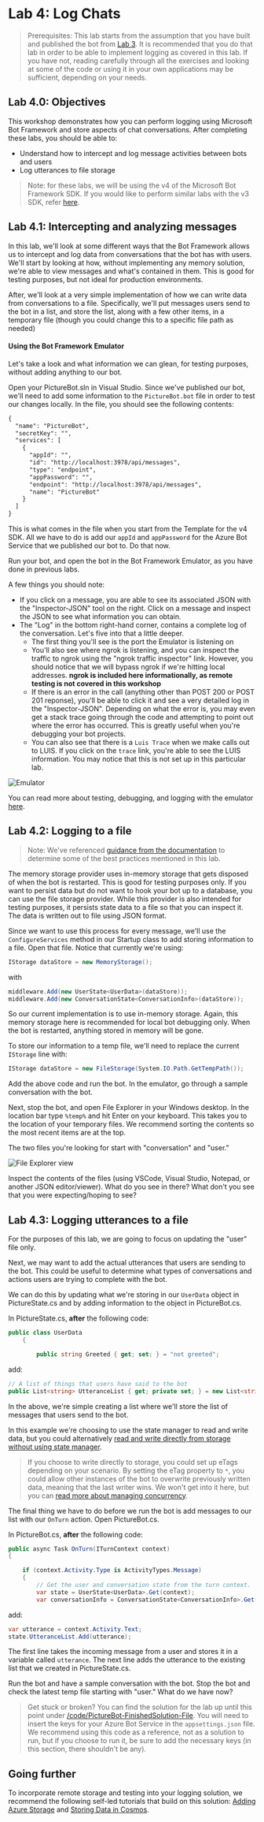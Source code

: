 # Lab 4: Log Chats

> Prerequisites: This lab starts from the assumption that you have built and published the bot from [Lab 3](../Lab3-Basic_Filter_Bot/02-Basic_Filter_Bot.md).
It is recommended that you do that lab in order to be able to implement logging as covered in this lab. If you have not, reading carefully through all the exercises and looking at some of the code or using it in your own applications may be sufficient, depending on your needs.

## Lab 4.0: Objectives
This workshop demonstrates how you can perform logging using Microsoft Bot Framework and store aspects of chat conversations. After completing these labs, you should be able to:

- Understand how to intercept and log message activities between bots and users
- Log utterances to file storage

> Note: for these labs, we will be using the v4 of the Microsoft Bot Framework SDK. If you would like to perform similar labs with the v3 SDK, refer [here](./other-resources/SDK_V3_Labs).

## Lab 4.1: Intercepting and analyzing messages

In this lab, we'll look at some different ways that the Bot Framework allows us to intercept and log data from conversations that the bot has with users. We'll start by looking at how, without implementing any memory solution, we're able to view messages and what's contained in them. This is good for testing purposes, but not ideal for production environments.

After, we'll look at a very simple implementation of how we can write data from conversations to a file. Specifically, we'll put messages users send to the bot in a list, and store the list, along with a few other items, in a temporary file (though you could change this to a specific file path as needed)

#### Using the Bot Framework Emulator

Let's take a look and what information we can glean, for testing purposes, without adding anything to our bot.

Open your PictureBot.sln in Visual Studio. Since we've published our bot, we'll need to add some information to the `PictureBot.bot` file in order to test our changes locally. In the file, you should see the following contents:

```html
{
  "name": "PictureBot",
  "secretKey": "",
  "services": [
    {
      "appId": "",
      "id": "http://localhost:3978/api/messages",
      "type": "endpoint",
      "appPassword": "",
      "endpoint": "http://localhost:3978/api/messages",
      "name": "PictureBot"
    }
  ]
}
```

This is what comes in the file when you start from the Template for the v4 SDK. All we have to do is add our `appId` and `appPassword` for the Azure Bot Service that we published our bot to. Do that now.

Run your bot, and open the bot in the Bot Framework Emulator, as you have done in previous labs.

A few things you should note:
- If you click on a message, you are able to see its associated JSON with the "Inspector-JSON" tool on the right. Click on a message and inspect the JSON to see what information you can obtain.
- The "Log" in the bottom right-hand corner, contains a complete log of the conversation. Let's five into that a little deeper.
    - The first thing you'll see is the port the Emulator is listening on
    - You'll also see where ngrok is listening, and you can inspect the traffic to ngrok using the "ngrok traffic inspector" link. However, you should notice that we will bypass ngrok if we're hitting local addresses. **ngrok is included here informationally, as remote testing is not covered in this workshop**
    - If there is an error in the call (anything other than POST 200 or POST 201 reponse), you'll be able to click it and see a very detailed log in the "Inspector-JSON". Depending on what the error is, you may even get a stack trace going through the code and attempting to point out where the error has occurred. This is greatly useful when you're debugging your bot projects.
    - You can also see that there is a `Luis Trace` when we make calls out to LUIS. If you click on the `trace` link, you're able to see the LUIS information. You may notice that this is not set up in this particular lab.

![Emulator](../../Linked_Image_Files/emulator.png)

You can read more about testing, debugging, and logging with the emulator [here](https://docs.microsoft.com/en-us/azure/bot-service/bot-service-debug-emulator?view=azure-bot-service-4.0).

## Lab 4.2: Logging to a file

> Note: We've referenced [guidance from the documentation](https://docs.microsoft.com/en-us/azure/bot-service/bot-builder-howto-v4-state?view=azure-bot-service-4.0&tabs=csharp#file-storage) to determine some of the best practices mentioned in this lab.

The memory storage provider uses in-memory storage that gets disposed of when the bot is restarted. This is good for testing purposes only. If you want to persist data but do not want to hook your bot up to a database, you can use the file storage provider. While this provider is also intended for testing purposes, it persists state data to a file so that you can inspect it. The data is written out to file using JSON format.

Since we want to use this process for every message, we'll use the `ConfigureServices` method in our Startup class to add storing information to a file. Open that file. Notice that currently we're using:

```csharp
IStorage dataStore = new MemoryStorage();
```

with

```csharp
middleware.Add(new UserState<UserData>(dataStore));
middleware.Add(new ConversationState<ConversationInfo>(dataStore));
```

So our current implementation is to use in-memory storage. Again, this memory storage here is recommended for local bot debugging only. When the bot is restarted, anything stored in memory will be gone.

To store our information to a temp file, we'll need to replace the current `IStorage` line with:

```csharp
IStorage dataStore = new FileStorage(System.IO.Path.GetTempPath());
```

Add the above code and run the bot. In the emulator, go through a sample conversation with the bot.

Next, stop the bot, and open File Explorer in your Windows desktop. In the location bar type `%temp%` and hit Enter on your keyboard. This takes you to the location of your temporary files. We recommend sorting the contents so the most recent items are at the top.

The two files you're looking for start with "conversation" and "user."

![File Explorer view](../images/fileexplorer.png)

Inspect the contents of the files (using VSCode, Visual Studio, Notepad, or another JSON editor/viewer). What do you see in there? What don't you see that you were expecting/hoping to see?

## Lab 4.3: Logging utterances to a file

For the purposes of this lab, we are going to focus on updating the "user" file only.

Next, we may want to add the actual utterances that users are sending to the bot. This could be useful to determine what types of conversations and actions users are trying to complete with the bot.

We can do this by updating what we're storing in our `UserData` object in PictureState.cs and by adding information to the object in PictureBot.cs.

In PictureState.cs, **after** the following code:

```csharp
public class UserData
    {

        public string Greeted { get; set; } = "not greeted";
```

add:

```csharp
// A list of things that users have said to the bot
public List<string> UtteranceList { get; private set; } = new List<string>();

```

In the above, we're simple creating a list where we'll store the list of messages that users send to the bot.

In this example we're choosing to use the state manager to read and write data, but you could alternatively [read and write directly from storage without using state manager](https://docs.microsoft.com/en-us/azure/bot-service/bot-builder-howto-v4-storage?view=azure-bot-service-4.0&tabs=csharpechorproperty%2Ccsetagoverwrite%2Ccsetag).


> If you choose to write directly to storage, you could set up eTags depending on your scenario. By setting the eTag property to `*`, you could allow other instances of the bot to overwrite previously written data, meaning that the last writer wins. We won't get into it here, but you can [read more about managing concurrency](https://docs.microsoft.com/en-us/azure/bot-service/bot-builder-howto-v4-storage?view=azure-bot-service-4.0&tabs=csharpechorproperty%2Ccsetagoverwrite%2Ccsetag#manage-concurrency-using-etags).

The final thing we have to do before we run the bot is add messages to our list with our `OnTurn` action. Open PictureBot.cs.

In PictureBot.cs, **after** the following code:

```csharp
public async Task OnTurn(ITurnContext context)
{

    if (context.Activity.Type is ActivityTypes.Message)
    {
        // Get the user and conversation state from the turn context.
        var state = UserState<UserData>.Get(context);
        var conversationInfo = ConversationState<ConversationInfo>.Get(context);
```

add:

```csharp
var utterance = context.Activity.Text;
state.UtteranceList.Add(utterance);
```

The first line takes the incoming message from a user and stores it in a variable called `utterance`. The next line adds the utterance to the existing list that we created in PictureState.cs.

Run the bot and have a sample conversation with the bot. Stop the bot and check the latest temp file starting with "user." What do we have now?


>Get stuck or broken? You can find the solution for the lab up until this point under [/code/PictureBot-FinishedSolution-File](./code/PictureBot-FinishedSolution-File). You will need to insert the keys for your Azure Bot Service in the `appsettings.json` file. We recommend using this code as a reference, not as a solution to run, but if you choose to run it, be sure to add the necessary keys (in this section, there shouldn't be any).


## Going further

To incorporate remote storage and testing into your logging solution, we recommend the following self-led tutorials that build on this solution: [Adding Azure Storage](https://github.com/Azure/LearnAI-Bootcamp/blob/master/lab02.5-logging_chat_conversations/2_Azure.md) and [Storing Data in Cosmos](https://github.com/Azure/LearnAI-Bootcamp/blob/master/lab02.5-logging_chat_conversations/3_Cosmos.md).
